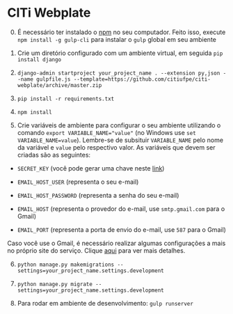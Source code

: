 # CITi Webplate

0. É necessário ter instalado o [npm](https://www.npmjs.com/get-npm) no seu computador. Feito isso, execute `npm install -g gulp-cli` para instalar o `gulp` global em seu ambiente

1. Crie um diretório configurado com um ambiente virtual, em seguida `pip install django`

2. `django-admin startproject your_project_name . --extension py,json --name gulpfile.js --template=https://github.com/citiufpe/citi-webplate/archive/master.zip`

3. `pip install -r requirements.txt`

4. `npm install`

5. Crie variáveis de ambiente para configurar o seu ambiente utilizando o comando `export VARIABLE_NAME="value"` (no Windows use `set VARIABLE_NAME=value`). Lembre-se de subsituir `VARIABLE_NAME` pelo nome da variável e `value` pelo respectivo valor. As variáveis que devem ser criadas são as seguintes:

* `SECRET_KEY` (você pode gerar uma chave neste [link](http://www.miniwebtool.com/django-secret-key-generator/))

* `EMAIL_HOST_USER` (representa o seu e-mail)

* `EMAIL_HOST_PASSWORD` (representa a senha do seu e-mail)

* `EMAIL_HOST` (representa o provedor do e-mail, use `smtp.gmail.com` para o Gmail)

* `EMAIL_PORT` (representa a porta de envio do e-mail, use `587` para o Gmail)

Caso você use o Gmail, é necessário realizar algumas configurações a mais no próprio site do serviço. Clique [aqui](https://www.codingforentrepreneurs.com/blog/use-gmail-for-email-in-django/#allow-less-secure-apps) para ver mais detalhes.

6. `python manage.py makemigrations --settings=your_project_name.settings.development`

7. `python manage.py migrate --settings=your_project_name.settings.development`

8. Para rodar em ambiente de desenvolvimento: `gulp runserver`
